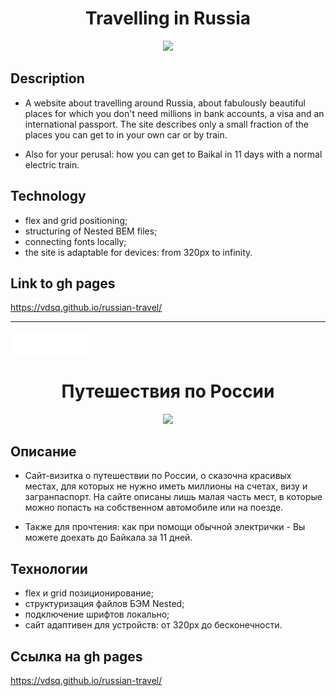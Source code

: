 <h1 align="center">Travelling in Russia</h1>

<p align="center">
<img src="https://images.eksmo.ru/upload/iblock/c86/720x480_7_min.jpg"></p>

## Description
- A website about travelling around Russia, about fabulously beautiful places for which you don't need millions in bank accounts, a visa and an international passport. The site describes only a small fraction of the places you can get to in your own car or by train. 

- Also for your perusal: how you can get to Baikal in 11 days with a normal electric train.

## Technology
- flex and grid positioning;
- structuring of Nested BEM files;
- connecting fonts locally;
- the site is adaptable for devices: from 320px to infinity.

## Link to gh pages
https://vdsq.github.io/russian-travel/

___________________
<img width="25%" src="images/logo.svg">

<h1 align="center">Путешествия по России</h1>

<p align="center">
<img src="https://images.eksmo.ru/upload/iblock/c86/720x480_7_min.jpg"></p>

## Описание
- Сайт-визитка о путешествии по России, о сказочна красивых местах, для которых не нужно иметь миллионы на счетах, визу и загранпаспорт. На сайте описаны лишь малая часть мест, в которые можно попасть на собственном автомобиле или на поезде. 

- Также для прочтения: как при помощи обычной электрички - Вы можете доехать до Байкала за 11 дней.

## Технологии
- flex и grid позиционирование;
- структуризация файлов БЭМ Nested;
- подключение шрифтов локально;
- сайт адаптивен для устройств: от 320px до бесконечности.

## Ссылка на gh pages
https://vdsq.github.io/russian-travel/